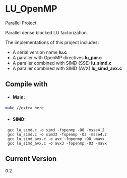 LU_OpenMP
=========

Parallel Project


Parallel dense blocked LU factorization.

The implementations of this project includes: 
 - A serial version name **lu.c**
 - A paraller with OpenMP directives **lu_par.c**
 - A paraller combined with SIMD (SSE) **lu_simd.c**
 - A paraller combined with SIMD (AVX) **lu_simd_avx.c**


Compile with
--------------
* #### Main: 

```sh
make //extra here
```
* #### SIMD: 


```
 gcc lu_simd.c -o simd -fopenmp -O0 -msse4.2
 gcc lu_simd.c -o simd3 -fopenmp -O3 -msse4.2
 gcc lu_simd_avx.c -o avx -fopenmp -O0 -mavx
 gcc lu_simd_avx.c -o avx3 -fopenmp -O3 -mavx
```


Current Version
----

0.2
